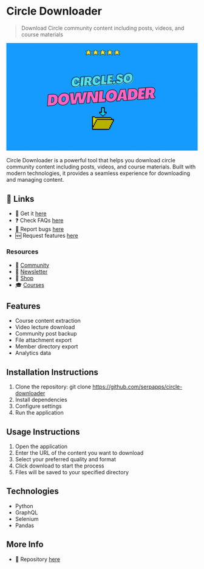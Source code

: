 # Circle Downloader

> Download Circle community content including posts, videos, and course materials

![Circle Downloader](https://raw.githubusercontent.com/serpapps/circle-downloader/assets/images/featured.gif)

Circle Downloader is a powerful tool that helps you download circle community content including posts, videos, and course materials. Built with modern technologies, it provides a seamless experience for downloading and managing content.

## 🔗 Links

- 🎁 Get it [here](https://serp.ly/circle-downloader)
- ❓ Check FAQs [here](https://github.com/orgs/serpapps/discussions/categories/faq)
- 🐛 Report bugs [here](https://github.com/serpapps/circle-downloader/issues)
- 🆕 Request features [here](https://github.com/serpapps/circle-downloader/issues)

### Resources

- 💬 [Community](https://serp.ly/@serp/community)
- 💌 [Newsletter](https://serp.ly/@serp/email)
- 🛒 [Shop](https://serp.ly/@serp/store)
- 🎓 [Courses](https://serp.ly/@serp/courses)

## Features

- Course content extraction
- Video lecture download
- Community post backup
- File attachment export
- Member directory export
- Analytics data

## Installation Instructions

1. Clone the repository: git clone https://github.com/serpapps/circle-downloader
2. Install dependencies
3. Configure settings
4. Run the application

## Usage Instructions

1. Open the application
2. Enter the URL of the content you want to download
3. Select your preferred quality and format
4. Click download to start the process
5. Files will be saved to your specified directory

## Technologies

- Python
- GraphQL
- Selenium
- Pandas

## More Info

- 📁 Repository [here](https://github.com/serpapps/circle-downloader)

